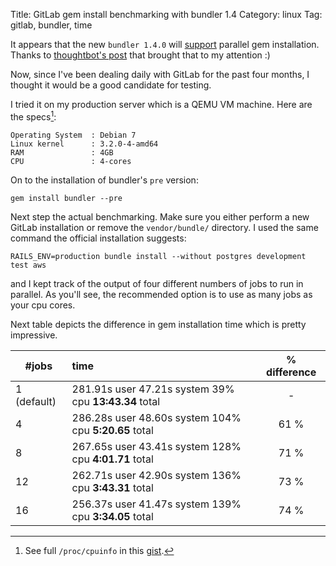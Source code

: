 Title: GitLab gem install benchmarking with bundler 1.4
Category: linux
Tag: gitlab, bundler, time

It appears that the new `bundler 1.4.0` will [support][] parallel gem installation. Thanks to [thoughtbot's post][post]
that brought that to my attention :)

Now, since I've been dealing daily with GitLab for the past four months, I thought it would be a good candidate for testing.

I tried it on my production server which is a QEMU VM machine. Here are the specs[^cpuinfo]:
```
Operating System  : Debian 7
Linux kernel      : 3.2.0-4-amd64
RAM               : 4GB
CPU               : 4-cores
```

On to the installation of bundler's `pre` version:
```
gem install bundler --pre
```

Next step the actual benchmarking. Make sure you either perform a new GitLab installation or
remove the `vendor/bundle/` directory. I used the same command the official installation suggests:
```
RAILS_ENV=production bundle install --without postgres development test aws
```

and I kept track of the output of four different numbers of jobs to run in parallel.
As you'll see, the recommended option is to use as many jobs as your cpu cores.

Next table depicts the difference in gem installation time which is pretty impressive.

|#jobs            | time                                                  | % difference  |
|-----------------|:------------------------------------------------------|:-------------:|
| 1 (default)     | 281.91s user 47.21s system 39% cpu **13:43.34** total |       -       |
| 4               | 286.28s user 48.60s system 104% cpu **5:20.65** total |      61 %     |
| 8               | 267.65s user 43.41s system 128% cpu **4:01.71** total |      71 %     |
| 12              | 262.71s user 42.90s system 136% cpu **3:43.31** total |      73 %     |
| 16              | 256.37s user 41.47s system 139% cpu **3:34.05** total |      74 %     |


[^cpuinfo]: See full `/proc/cpuinfo` in this [gist][].

[post]: http://robots.thoughtbot.com/post/59584648154/parallel-gem-installing-using-bundler
[gist]: https://gist.github.com/axilleas/6399274
[support]: https://github.com/bundler/bundler/pull/2481
